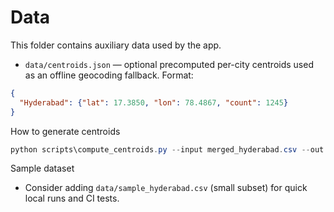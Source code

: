 # Data

This folder contains auxiliary data used by the app.

- `data/centroids.json` — optional precomputed per-city centroids used as an offline geocoding fallback. Format:

```json
{
  "Hyderabad": {"lat": 17.3850, "lon": 78.4867, "count": 1245}
}
```

How to generate centroids
```powershell
python scripts\compute_centroids.py --input merged_hyderabad.csv --out data\centroids.json
```

Sample dataset
- Consider adding `data/sample_hyderabad.csv` (small subset) for quick local runs and CI tests.